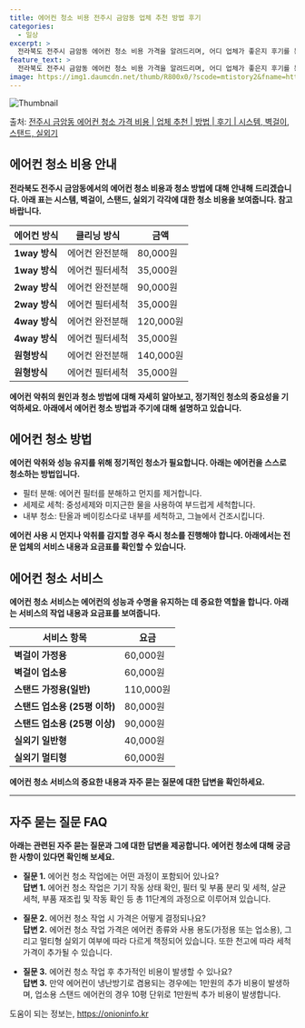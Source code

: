 ```yaml
---
title: 에어컨 청소 비용 전주시 금암동 업체 추천 방법 후기
categories:
  - 일상
excerpt: >
  전라북도 전주시 금암동 에어컨 청소 비용 가격을 알려드리며, 어디 업체가 좋은지 후기를 통해 알아보겠습니다. 현재 글에서는 시스템, 벽걸이, 스탠드, 실외기 각각에 대해 청소 비용이 나와 있으니 참고하시면 되겠습니다. 에어컨 분해 청소 방법 보기 👈 클릭셀프 에어컨 청소 방법 보기👈 클릭전주시 금암동 에어컨 청소 비용시스템에어컨 방식클리닝방식금액1way 방식에어컨 완전분해80,000원1way 방식에어컨 필터세척35,000원2way 방식에어컨 완전분해90,000원2way 방식에어컨 필터세척35,000원4way 방식에어컨 완전분해120,000원4way 방식에어컨 필터세척35,000원원형방식에어컨 완전분해140,000원원형방식에어컨 필터세척35,000원에어컨 청소 견적 샘플 보기 👈 클릭에어컨 냄새의 원인에어..
feature_text: >
  전라북도 전주시 금암동 에어컨 청소 비용 가격을 알려드리며, 어디 업체가 좋은지 후기를 통해 알아보겠습니다. 현재 글에서는 시스템, 벽걸이, 스탠드, 실외기 각각에 대해 청소 비용이 나와 있으니 참고하시면 되겠습니다. 에어컨 분해 청소 방법 보기 👈 클릭셀프 에어컨 청소 방법 보기👈 클릭전주시 금암동 에어컨 청소 비용시스템에어컨 방식클리닝방식금액1way 방식에어컨 완전분해80,000원1way 방식에어컨 필터세척35,000원2way 방식에어컨 완전분해90,000원2way 방식에어컨 필터세척35,000원4way 방식에어컨 완전분해120,000원4way 방식에어컨 필터세척35,000원원형방식에어컨 완전분해140,000원원형방식에어컨 필터세척35,000원에어컨 청소 견적 샘플 보기 👈 클릭에어컨 냄새의 원인에어..
image: https://img1.daumcdn.net/thumb/R800x0/?scode=mtistory2&fname=https%3A%2F%2Fblog.kakaocdn.net%2Fdn%2FVJYWT%2FbtsHx1CafH1%2F6Jn9JpkOrpwfEFYZcEovok%2Fimg.webp
---
```


![Thumbnail](https://img1.daumcdn.net/thumb/R800x0/?scode=mtistory2&fname=https%3A%2F%2Fblog.kakaocdn.net%2Fdn%2FVJYWT%2FbtsHx1CafH1%2F6Jn9JpkOrpwfEFYZcEovok%2Fimg.webp)

<p>출처: <a href="https://onioninfo.kr/entry/%EC%A0%84%EC%A3%BC%EC%8B%9C-%EA%B8%88%EC%95%94%EB%8F%99-%EC%97%90%EC%96%B4%EC%BB%A8-%EC%B2%AD%EC%86%8C-%EA%B0%80%EA%B2%A9-%EB%B9%84%EC%9A%A9-%EC%97%85%EC%B2%B4-%EC%B6%94%EC%B2%9C-%EB%B0%A9%EB%B2%95-%ED%9B%84%EA%B8%B0-%EC%8B%9C%EC%8A%A4%ED%85%9C-%EB%B2%BD%EA%B1%B8%EC%9D%B4-%EC%8A%A4%ED%83%A0%EB%93%9C-%EC%8B%A4%EC%99%B8%EA%B8%B0" rel="dofollow">전주시 금암동 에어컨 청소 가격 비용 | 업체 추천 | 방법 | 후기 | 시스템, 벽걸이, 스탠드, 실외기</a> </p>

## 에어컨 청소 비용 안내

**전라북도 전주시 금암동에서의 에어컨 청소 비용과 청소 방법에 대해 안내해 드리겠습니다. 아래 표는 시스템, 벽걸이, 스탠드, 실외기
각각에 대한 청소 비용을 보여줍니다. 참고 바랍니다.**

에어컨 방식 | 클리닝 방식 | 금액  
---|---|---  
**1way 방식** | 에어컨 완전분해 | 80,000원  
**1way 방식** | 에어컨 필터세척 | 35,000원  
**2way 방식** | 에어컨 완전분해 | 90,000원  
**2way 방식** | 에어컨 필터세척 | 35,000원  
**4way 방식** | 에어컨 완전분해 | 120,000원  
**4way 방식** | 에어컨 필터세척 | 35,000원  
**원형방식** | 에어컨 완전분해 | 140,000원  
**원형방식** | 에어컨 필터세척 | 35,000원  
  
**에어컨 악취의 원인과 청소 방법에 대해 자세히 알아보고, 정기적인 청소의 중요성을 기억하세요. 아래에서 에어컨 청소 방법과 주기에 대해
설명하고 있습니다.**

## 에어컨 청소 방법

**에어컨 악취와 성능 유지를 위해 정기적인 청소가 필요합니다. 아래는 에어컨을 스스로 청소하는 방법입니다.**

  * 필터 분해: 에어컨 필터를 분해하고 먼지를 제거합니다.
  * 세제로 세척: 중성세제와 미지근한 물을 사용하여 부드럽게 세척합니다.
  * 내부 청소: 탄올과 베이킹소다로 내부를 세척하고, 그늘에서 건조시킵니다.

**에어컨 사용 시 먼지나 악취를 감지할 경우 즉시 청소를 진행해야 합니다. 아래에서는 전문 업체의 서비스 내용과 요금표를 확인할 수
있습니다.**

## 에어컨 청소 서비스

**에어컨 청소 서비스는 에어컨의 성능과 수명을 유지하는 데 중요한 역할을 합니다. 아래는 서비스의 작업 내용과 요금표를 보여줍니다.**

서비스 항목 | 요금  
---|---  
**벽걸이 가정용** | 60,000원  
**벽걸이 업소용** | 60,000원  
**스탠드 가정용(일반)** | 110,000원  
**스탠드 업소용 (25평 이하)** | 80,000원  
**스탠드 업소용 (25평 이상)** | 90,000원  
**실외기 일반형** | 40,000원  
**실외기 멀티형** | 60,000원  
  
**에어컨 청소 서비스의 중요한 내용과 자주 묻는 질문에 대한 답변을 확인하세요.**

* * *

## 자주 묻는 질문 FAQ

**아래는 관련된 자주 묻는 질문과 그에 대한 답변을 제공합니다. 에어컨 청소에 대해 궁금한 사항이 있다면 확인해 보세요.**

  * **질문 1.** 에어컨 청소 작업에는 어떤 과정이 포함되어 있나요?  
**답변 1.** 에어컨 청소 작업은 기기 작동 상태 확인, 필터 및 부품 분리 및 세척, 살균 세척, 부품 재조립 및 작동 확인 등 총
11단계의 과정으로 이루어져 있습니다.

  * **질문 2.** 에어컨 청소 작업 시 가격은 어떻게 결정되나요?  
**답변 2.** 에어컨 청소 작업 가격은 에어컨 종류와 사용 용도(가정용 또는 업소용), 그리고 멀티형 실외기 여부에 따라 다르게 책정되어
있습니다. 또한 천고에 따라 세척 가격이 추가될 수 있습니다.

  * **질문 3.** 에어컨 청소 작업 후 추가적인 비용이 발생할 수 있나요?  
**답변 3.** 만약 에어컨이 냉난방기로 겸용되는 경우에는 1만원의 추가 비용이 발생하며, 업소용 스탠드 에어컨의 경우 10평 단위로
1만원씩 추가 비용이 발생합니다.

 

도움이 되는 정보는, <a href="https://onioninfo.kr" rel="dofollow">https://onioninfo.kr</a>



